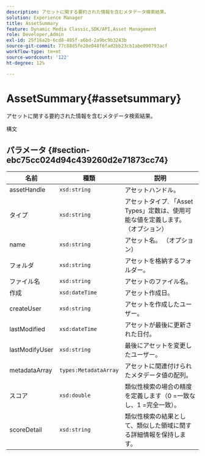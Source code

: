 ```yaml
---
description: アセットに関する要約された情報を含むメタデータ検索結果。
solution: Experience Manager
title: AssetSummary
feature: Dynamic Media Classic,SDK/API,Asset Management
role: Developer,Admin
exl-id: 25f16a2b-6cd8-485f-a6bd-2a9bc9b3243b
source-git-commit: 77c88d5fe20e048f6fad2bb23cb1abe090793acf
workflow-type: tm+mt
source-wordcount: '122'
ht-degree: 12%

---
```


# AssetSummary{#assetsummary}

アセットに関する要約された情報を含むメタデータ検索結果。

構文

## パラメータ {#section-ebc75cc024d94c439260d2e71873cc74}

| 名前 | 種類 | 説明 |
|---|---|---|
| assetHandle | `xsd:string` | アセットハンドル。 |
| タイプ | `xsd:string` | アセットタイプ. 「Asset Types」定数は、使用可能な値を定義します。 （オプション） |
| name | `xsd:string` | アセット名。 （オプション） |
| フォルダ | `xsd:string` | アセットを格納するフォルダー。 |
| ファイル名 | `xsd:string` | アセットのファイル名。 |
| 作成 | `xsd:dateTime` | アセット作成日。 |
| createUser | `xsd:string` | アセットを作成したユーザー。 |
| lastModified | `xsd:dateTime` | アセットが最後に更新された日付。 |
| lastModifyUser | `xsd:string` | 最後にアセットを変更したユーザー。 |
| metadataArray | `types:MetadataArray` | アセットに関連付けられたメタデータ値の配列。 |
| スコア | `xsd:double` | 類似性検索の場合の精度を定義します（0 =一致なし、1 =完全一致）。 |
| scoreDetail | `xsd:string` | 類似性検索の結果として、類似した領域に関する詳細情報を保持します。 |

